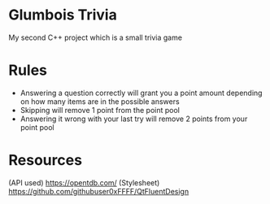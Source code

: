 # Glumbois Trivia
 My second C++ project which is a small trivia game

# Rules
 - Answering a question correctly will grant you a point amount depending on how many items are in the possible answers
 - Skipping will remove 1 point from the point pool
 - Answering it wrong with your last try will remove 2 points from your point pool

# Resources
(API used) https://opentdb.com/
(Stylesheet) https://github.com/githubuser0xFFFF/QtFluentDesign
